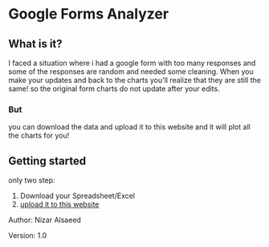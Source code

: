 # Google Forms Analyzer

## What is it?
I faced a situation where i had a google form with too many responses and some of the responses are random and needed some cleaning.  When you make your updates and back to the charts you'll realize that they are still the same! so the original form charts do not update after your edits.

### But
you can download the data and upload it to this website and it will plot all the charts for you!

## Getting started
only two step:
1. Download your Spreadsheet/Excel
2. [upload it to this website](https://nizaralsaeed.github.io/formsAnalyser/)


Author: Nizar Alsaeed

Version: 1.0


